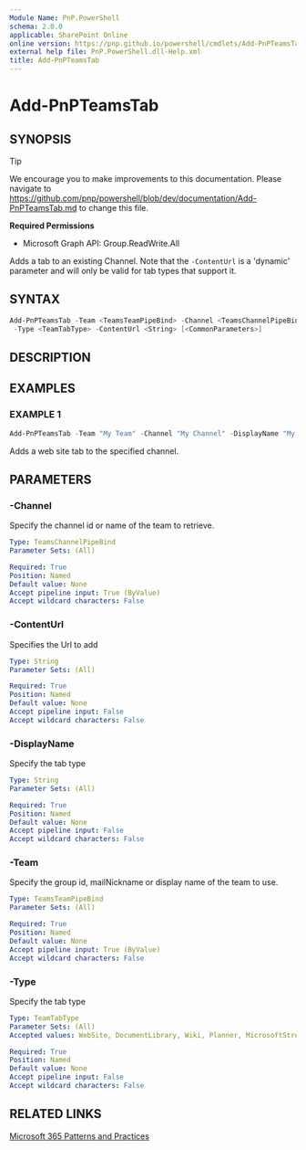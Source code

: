 ```yaml
---
Module Name: PnP.PowerShell
schema: 2.0.0
applicable: SharePoint Online
online version: https://pnp.github.io/powershell/cmdlets/Add-PnPTeamsTab.html
external help file: PnP.PowerShell.dll-Help.xml
title: Add-PnPTeamsTab
---
```

  
# Add-PnPTeamsTab

## SYNOPSIS

> [!TIP]
> We encourage you to make improvements to this documentation. Please navigate to https://github.com/pnp/powershell/blob/dev/documentation/Add-PnPTeamsTab.md to change this file.


**Required Permissions**

  * Microsoft Graph API: Group.ReadWrite.All

Adds a tab to an existing Channel. Note that the `-ContentUrl` is a 'dynamic' parameter and will only be valid for tab types that support it.

## SYNTAX

```powershell
Add-PnPTeamsTab -Team <TeamsTeamPipeBind> -Channel <TeamsChannelPipeBind> -DisplayName <String>
 -Type <TeamTabType> -ContentUrl <String> [<CommonParameters>]
```

## DESCRIPTION

## EXAMPLES

### EXAMPLE 1
```powershell
Add-PnPTeamsTab -Team "My Team" -Channel "My Channel" -DisplayName "My Tab Name" -Type WebSite -ContentUrl "https://aka.ms/m365pnp"
```

Adds a web site tab to the specified channel.

## PARAMETERS

### -Channel
Specify the channel id or name of the team to retrieve.

```yaml
Type: TeamsChannelPipeBind
Parameter Sets: (All)

Required: True
Position: Named
Default value: None
Accept pipeline input: True (ByValue)
Accept wildcard characters: False
```

### -ContentUrl
Specifies the Url to add

```yaml
Type: String
Parameter Sets: (All)

Required: True
Position: Named
Default value: None
Accept pipeline input: False
Accept wildcard characters: False
```

### -DisplayName
Specify the tab type

```yaml
Type: String
Parameter Sets: (All)

Required: True
Position: Named
Default value: None
Accept pipeline input: False
Accept wildcard characters: False
```

### -Team
Specify the group id, mailNickname or display name of the team to use.

```yaml
Type: TeamsTeamPipeBind
Parameter Sets: (All)

Required: True
Position: Named
Default value: None
Accept pipeline input: True (ByValue)
Accept wildcard characters: False
```

### -Type
Specify the tab type

```yaml
Type: TeamTabType
Parameter Sets: (All)
Accepted values: WebSite, DocumentLibrary, Wiki, Planner, MicrosoftStream, MicrosoftForms, Word, Excel, PowerPoint, PDF, OneNote, PowerBI, SharePointPageAndList, Custom

Required: True
Position: Named
Default value: None
Accept pipeline input: False
Accept wildcard characters: False
```

## RELATED LINKS

[Microsoft 365 Patterns and Practices](https://aka.ms/m365pnp)


